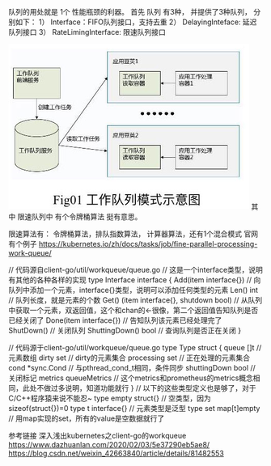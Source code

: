 队列的用处就是 1个 性能瓶颈的利器。
首先 队列 有3种， 并提供了3种队列， 分别如下：
1） Interface：FIFO队列接口，支持去重
2） DelayingInteface: 延迟队列接口
3） RateLimingInterface: 限速队列接口

![Image text](/k8s_working_queue.jpg)
其中 限速队列中 有个令牌桶算法 挺有意思。

限速算法有： 令牌桶算法，排队指数算法， 计算器算法，还有1个混合模式
 官网有个例子 https://kubernetes.io/zh/docs/tasks/job/fine-parallel-processing-work-queue/
 

// 代码源自client-go/util/workqueue/queue.go
// 这是一个interface类型，说明有其他的各种各样的实现
type Interface interface {
    Add(item interface{})                   // 向队列中添加一个元素，interface{}类型，说明可以添加任何类型的元素
    Len() int                               // 队列长度，就是元素的个数
    Get() (item interface{}, shutdown bool) // 从队列中获取一个元素，双返回值，这个和chan的<-很像，第二个返回值告知队列是否已经关闭了
    Done(item interface{})                  // 告知队列该元素已经处理完了
    ShutDown()                              // 关闭队列
    ShuttingDown() bool                     // 查询队列是否正在关闭
}


// 代码源于client-go/util/workqueue/queue.go
type Type struct {
    queue []t              // 元素数组
    dirty set              // dirty的元素集合
    processing set         // 正在处理的元素集合
    cond *sync.Cond        // 与pthread_cond_t相同，条件同步
    shuttingDown bool      // 关闭标记
    metrics queueMetrics   // 这个metrics和prometheus的metrics概念相同，此处不做过多说明，知道功能就行
}
// 以下的这些类型定义也是够了，对于C/C++程序猿来说不能忍~
type empty struct{}        // 空类型，因为sizeof(struct{})=0
type t interface{}         // 元素类型是泛型
type set map[t]empty       // 用map实现的set，所有的value是空数据就行了
 
 
 参考链接 
 深入浅出kubernetes之client-go的workqueue
 https://www.dazhuanlan.com/2020/02/03/5e37290eb5ae8/
 https://blog.csdn.net/weixin_42663840/article/details/81482553
 
